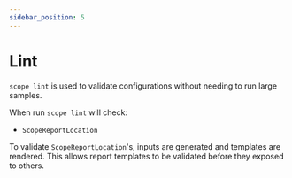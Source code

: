 ```yaml
---
sidebar_position: 5
---
```


# Lint

`scope lint` is used to validate configurations without needing to run large samples.

When run `scope lint` will check:
- `ScopeReportLocation`

To validate `ScopeReportLocation`'s, inputs are generated and templates are rendered. This allows report templates to be validated before they exposed to others.

